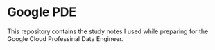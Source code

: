 # Google PDE

This repository contains the study notes I used while preparing for the Google Cloud Professinal Data Engineer.

